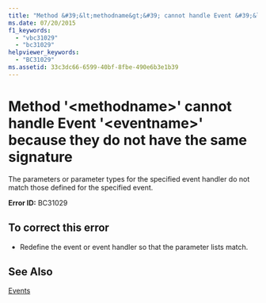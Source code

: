 ```yaml
---
title: "Method &#39;&lt;methodname&gt;&#39; cannot handle Event &#39;&lt;eventname&gt;&#39; because they do not have the same signature"
ms.date: 07/20/2015
f1_keywords: 
  - "vbc31029"
  - "bc31029"
helpviewer_keywords: 
  - "BC31029"
ms.assetid: 33c3dc66-6599-40bf-8fbe-490e6b3e1b39
---
```

# Method &#39;&lt;methodname&gt;&#39; cannot handle Event &#39;&lt;eventname&gt;&#39; because they do not have the same signature
The parameters or parameter types for the specified event handler do not match those defined for the specified event.  
  
 **Error ID:** BC31029  
  
## To correct this error  
  
- Redefine the event or event handler so that the parameter lists match.  
  
## See Also  
 [Events](../../visual-basic/programming-guide/language-features/events/index.md)
